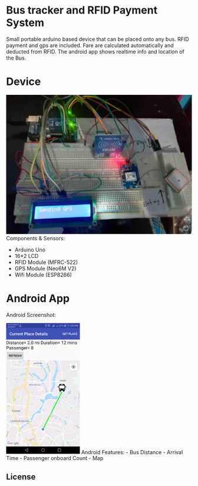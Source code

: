 # Bus tracker and RFID Payment System

Small portable arduino based device that can be placed onto any bus. RFID payment and gps are included. Fare are calculated automatically and deducted from RFID. The android app shows realtime info and location of the Bus.

# Device
![Screenshot](Pics/project.jpg)
Components & Sensors:
  - Arduino Uno
  - 16*2 LCD
  - RFID Module (MFRC-522) 
  - GPS Module (Neo6M V2)
  - Wifi Module (ESP8266)



# Android App
Android Screenshot:

<img src="Pics/app1.png" alt="drawing" width="200"/>
 Android Features:
  - Bus Distance
  - Arrival Time
  - Passenger onboard Count
  - Map
 

License
----

